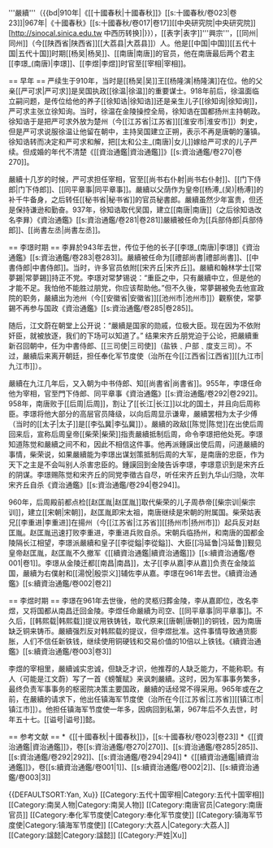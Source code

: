 '''嚴續'''（{{bd|910年|<ref name=SGCQ23>《[[十國春秋|十國春秋]]》[[s:十國春秋/卷023|卷23]]</ref>|967年|<ref name=SGCQ17>《十國春秋》[[s:十國春秋/卷017|卷17]]</ref><ref name=AS>[[中央研究院|中央研究院]][http://sinocal.sinica.edu.tw 中西历转换]</ref>|}}），[[表字|表字]]'''興宗'''，[[同州|同州]]（今[[陕西省|陕西省]][[大荔县|大荔县]]）人。他是[[中国|中国]][[五代十国|五代十国]]时期[[杨吴|杨吴]]、[[南唐|南唐]]的官员，他在南唐最后两个君主[[李璟_(南唐)|李璟]]、[[李煜|李煜]]时官至[[宰相|宰相]]。

== 早年 ==
严续生于910年，当时是[[杨吴|吴]]王[[杨隆演|杨隆演]]在位。他的父亲[[严可求|严可求]]是吴国执政[[徐温|徐温]]的重要谋士<ref name=SGCQ23/>。918年前后，徐温面临立嗣问题，是传位给他的养子[[徐知诰|徐知诰]]还是亲生儿子[[徐知询|徐知询]]，严可求主张立徐知询。当时，徐温在金陵操控全局，徐知诰在国都扬州主持朝政。徐知诰于是把严可求外放为楚州（今[[江苏省|江苏省]][[淮安市|淮安市]]）刺史，但是严可求说服徐温让他留在朝中，主持吴国建立正朔，表示不再是唐朝的藩镇。徐知诰转而决定和严可求和解，把[[太和公主_(南唐)|女儿]]嫁给严可求的儿子严续。但成婚的年代不清楚<ref name=ZZTJ270>《[[資治通鑑|資治通鑑]]》[[s:資治通鑑/卷270|卷270]]</ref>。

嚴續十几岁的时候，严可求担任宰相，官至[[尚书右仆射|尚书右仆射]]、[[门下侍郎|门下侍郎]]、[[同平章事|同平章事]]。嚴續以父荫作为皇帝[[杨溥_(吴)|杨溥]]的补千牛备身，之后转任[[秘书省|秘书省]]的官员秘書郎。嚴續虽然少年富贵，但还是保持谦逊和勤奋<ref name=SGCQ23/>。937年，徐知诰取代吴国，建立[[南唐|南唐]]（之后徐知诰改名李昪）<ref name=ZZTJ281>《資治通鑑》[[s:資治通鑑/卷281|卷281]]</ref>嚴續被任命为[[兵部侍郎|兵部侍郎]]、[[尚書左丞|尚書左丞]]<ref name=SGCQ23/>。

== 李璟时期 ==
李昪於943年去世，传位于他的长子[[李璟_(南唐)|李璟]]<ref name=ZZTJ283>《資治通鑑》[[s:資治通鑑/卷283|卷283]]</ref>。嚴續被任命为[[禮部尚書|禮部尚書]]、[[中書侍郎|中書侍郎]]。当时，许多官员依附[[宋齐丘|宋齐丘]]<ref name=SGCQ23/>。嚴續和翰林学士[[常夢錫|常夢錫]]持正不党。李璟对常梦锡说：“重臣之中，只有嚴續中立，但是他的才能不足。我怕他不能胜过朋党，你应该帮助他。”但不久後，常夢錫被免去他宣政院的职务，嚴續出为池州（今[[安徽省|安徽省]][[池州市|池州市]]）觀察使，常夢錫不再参与国政<ref name=ZZTJ285>《資治通鑑》[[s:資治通鑑/卷285|卷285]]</ref>。

随后，江文蔚在朝堂上公开说：“嚴續是国家的勋戚，位极大臣。现在因为不依附奸臣，就被放逐，我们的下场可以知道了。” 结果宋齐丘朋党迫于公论，把嚴續重新召回朝中，任为中書侍郎、[[三司使|三司使]]（盐铁﹑户部﹑度支三司）。不过，嚴續后来离开朝廷，担任奉化军节度使（治所在今[[江西省|江西省]][[九江市|九江市]]）<ref name=SGCQ23/>。

嚴續在九江几年后，又入朝为中书侍郎、知[[尚書省|尚書省]]<ref name=SGCQ23/>。955年，李璟任命他为宰相，官至門下侍郎、同平章事<ref name=ZZTJ292>《資治通鑑》[[s:資治通鑑/卷292|卷292]]</ref>。958年，南唐败于[[后周|后周]]，割让了[[长江|长江]]以北的国土，并且向后周称臣。李璟将他大部分的高层官员降级，以向后周显示谦卑，嚴續罢相为太子少傅（当时的[[太子|太子]]是[[李弘冀|李弘冀]]）。嚴續的政敌[[陈觉|陈觉]]在出使后周回来后，宣称后周皇帝[[柴荣|柴荣]]指责嚴續抵制后周，命令李璟把他处死。李璟知道陈觉和嚴續之间不和，因此不相信这件事。他再派鍾謨出使后周，问道嚴續的事情，柴荣说，如果嚴續能为李璟出谋划策抵制后周的大军，是南唐的忠臣，作为天下之主是不会叫别人杀害忠臣的。鍾謨回到金陵告诉李璟，李璟意识到是宋齐丘的阴谋。李璟赐陈觉和宋齐丘的同党李徵古自尽，听任宋齐丘到九华山归隐，次年宋齐丘自杀<ref name=ZZTJ294>《資治通鑑》[[s:資治通鑑/卷294|卷294]]</ref>。

960年，后周殿前都点检[[赵匡胤|赵匡胤]]取代柴荣的儿子周恭帝[[柴宗训|柴宗训]]，建立[[宋朝|宋朝]]，赵匡胤即宋太祖，南唐继续是宋朝的附属国。柴荣姑表兄[[李重进|李重进]]在揚州（今[[江苏省|江苏省]][[扬州市|扬州市]]）起兵反对赵匡胤。赵匡胤迅速打败李重进，李重进兵败自杀。宋朝兵临扬州，和南唐的国都金陵隔长江相望，李璟派嚴續和皇子[[李從鎰|李從鎰]]、大臣[[冯延鲁|冯延鲁]]觐见皇帝赵匡胤，赵匡胤不久撤军<ref name=XZZTJ1>《[[續資治通鑑|續資治通鑑]]》[[s:續資治通鑑/卷001|卷1]]</ref>。李璟从金陵迁都[[南昌|南昌]]，太子[[李从嘉|李从嘉]]负责在金陵监国，嚴續为右僕射和[[湯悅|殷崇义]]辅佐李从嘉。李璟在961年去世。<ref name=XZZTJ2>《續資治通鑑》[[s:續資治通鑑/卷002|卷2]]</ref>

== 李煜时期 ==
李璟在961年去世後，他的灵柩归葬金陵，李从嘉即位，改名李煜，又将国都从南昌迁回金陵<ref name=XZZTJ2/>。李煜任命嚴續为司空、[[同平章事|同平章事]]<ref name=SGCQ23/>。不久后，[[韩熙载|韩熙载]]提议用铁铸钱，取代原来[[唐朝|唐朝]]的铜钱，因为南唐缺乏铜来铸币。嚴續强烈反对韩熙载的提议，但李煜批准。这件事情导致通货膨胀，人们不信任新铁钱，继续使用铜硬钱和交易价值的10倍以上铁钱。<ref name=XZZTJ3>《續資治通鑑》[[s:續資治通鑑/卷003|卷3]]</ref>

李煜的宰相里，嚴續诚实忠诚，但缺乏才识，他推荐的人缺乏能力，不能称职。有人（可能是江文蔚）写了一首《螃蟹赋》来讽刺嚴續。这时，因为军事事务繁多，最终负责军事事务的枢密院决策主要国政，嚴續的话经常不得采用。965年或在之前，在嚴續的请求下，他出任镇海军节度使（治所在今[[江苏省|江苏省]][[镇江市|镇江市]]）。他担任镇海军节度使一年多，因病回到私第<ref name=SGCQ23/>，967年后不久去世，时年五十七。<ref name=SGCQ17/>[[谥号|谥号]]懿<ref name=SGCQ23/>。

== 参考文献 ==
<references/>
*《[[十國春秋|十國春秋]]》，[[s:十國春秋/卷023|卷23]]
*《[[資治通鑑|資治通鑑]]》，卷[[s:資治通鑑/卷270|270]]、[[s:資治通鑑/卷285|285]]、[[s:資治通鑑/卷292|292]]、[[s:資治通鑑/卷294|294]]
*《[[續資治通鑑|續資治通鑑]]》，卷[[s:續資治通鑑/卷001|1]]、[[s:續資治通鑑/卷002|2]]、[[s:續資治通鑑/卷003|3]]

{{DEFAULTSORT:Yan, Xu}}
[[Category:五代十国宰相|Category:五代十国宰相]]
[[Category:南吴人物|Category:南吴人物]]
[[Category:南唐官员|Category:南唐官员]]
[[Category:奉化军节度使|Category:奉化军节度使]]
[[Category:镇海军节度使|Category:镇海军节度使]]
[[Category:大荔人|Category:大荔人]]
[[Category:諡懿|Category:諡懿]]
[[Category:严姓|Xu]]